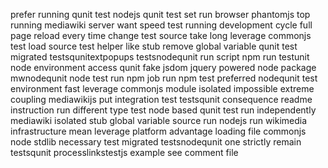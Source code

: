 prefer running qunit test nodejs qunit test set run browser phantomjs top running mediawiki server want speed test running development cycle full page reload every time change test source take long leverage commonjs test load source test helper like stub remove global variable qunit test migrated testsqunitextpopups testsnodequnit run script npm run testunit node environment access qunit fake jsdom jquery powered node package mwnodequnit node test run npm job run npm test preferred nodequnit test environment fast leverage commonjs module isolated impossible extreme coupling mediawikijs put integration test testsqunit consequence readme instruction run different type test node based qunit test run independently mediawiki isolated stub global variable source run nodejs run wikimedia infrastructure mean leverage platform advantage loading file commonjs node stdlib necessary test migrated testsnodequnit one strictly remain testsqunit processlinkstestjs example see comment file